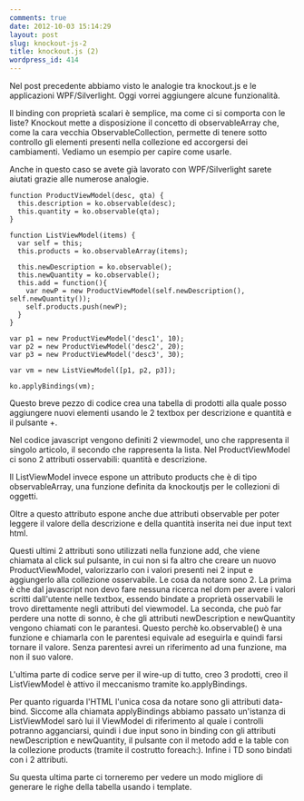```yaml
---
comments: true
date: 2012-10-03 15:14:29
layout: post
slug: knockout-js-2
title: knockout.js (2)
wordpress_id: 414
---
```


Nel post precedente abbiamo visto le analogie tra knockout.js e le applicazioni WPF/Silverlight. Oggi vorrei aggiungere alcune funzionalità.

Il binding con proprietà scalari è semplice, ma come ci si comporta con le liste?
Knockout mette a disposizione il concetto di observableArray che, come la cara vecchia ObservableCollection, permette di tenere sotto controllo gli elementi presenti nella collezione ed accorgersi  dei cambiamenti.
Vediamo un esempio per capire come usarle.


Anche in questo caso se avete già lavorato con WPF/Silverlight sarete aiutati grazie alle numerose analogie.

    function ProductViewModel(desc, qta) {
      this.description = ko.observable(desc);
      this.quantity = ko.observable(qta);
    }

    function ListViewModel(items) {
      var self = this;
      this.products = ko.observableArray(items);

      this.newDescription = ko.observable();
      this.newQuantity = ko.observable();
      this.add = function(){
        var newP = new ProductViewModel(self.newDescription(), self.newQuantity());
        self.products.push(newP);
      }
    } 

    var p1 = new ProductViewModel('desc1', 10);
    var p2 = new ProductViewModel('desc2', 20);
    var p3 = new ProductViewModel('desc3', 30);

    var vm = new ListViewModel([p1, p2, p3]);

    ko.applyBindings(vm);

Questo breve pezzo di codice crea una tabella di prodotti alla quale posso aggiungere nuovi elementi usando le 2 textbox per descrizione e quantità e il pulsante +.

Nel codice javascript vengono definiti 2 viewmodel, uno che rappresenta il singolo articolo, il secondo che rappresenta la lista. Nel ProductViewModel ci sono 2 attributi osservabili: quantità e descrizione.

Il ListViewModel invece espone un attributo products che è di tipo observableArray, una funzione definita da knockoutjs per le collezioni di oggetti.

Oltre a questo attributo espone anche due attributi observable per poter leggere il valore della descrizione e della quantità inserita nei due input text html.

Questi ultimi 2 attributi sono utilizzati nella funzione add, che viene chiamata al click sul pulsante, in cui non si fa altro che creare un nuovo ProductViewModel, valorizzarlo con i valori presenti nei 2 input e aggiungerlo alla collezione osservabile. 
Le cosa da notare sono 2.
La prima è che dal javascript non devo fare nessuna ricerca nel dom per avere i valori scritti dall'utente nelle textbox, essendo bindate a proprietà osservabili le trovo direttamente negli attributi del viewmodel.
La seconda, che può far perdere una notte di sonno, è che gli attributi newDescription e newQuantity vengono chiamati con le parantesi. Questo perchè ko.observable() è una funzione e chiamarla con le parentesi equivale ad eseguirla e quindi farsi tornare il valore. Senza parentesi avrei un riferimento ad una funzione, ma non il suo valore.

L'ultima parte di codice serve per il wire-up di tutto, creo 3 prodotti, creo il ListViewModel è attivo il meccanismo tramite ko.applyBindings.


Per quanto riguarda l'HTML l'unica cosa da notare sono gli attributi data-bind. Siccome alla chiamata applyBindings abbiamo passato un'istanza di ListViewModel sarò lui il ViewModel di riferimento al quale i controlli potranno agganciarsi, quindi i due input sono in binding con gli attributi newDescription e newQuantity, il pulsante con il metodo add e la table con la collezione products (tramite il costrutto foreach:). Infine i TD sono bindati con i 2 attributi.

Su questa ultima parte ci torneremo per vedere un modo migliore di generare le righe della tabella usando i template.

